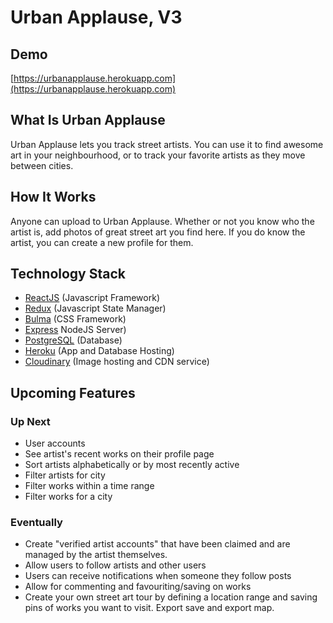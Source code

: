 # Urban Applause, V3

## Demo
[https://urbanapplause.herokuapp.com](https://urbanapplause.herokuapp.com)

## What Is Urban Applause

Urban Applause lets you track street artists. You can use it to find awesome art in your neighbourhood, or to track your favorite artists as they move between cities.

## How It Works

Anyone can upload to Urban Applause. Whether or not you know who the artist is, add photos of great street art you find here. If you do know the artist, you can create a new profile for them.

## Technology Stack
* [ReactJS](https://reactjs.org/) (Javascript Framework)
* [Redux](https://redux.js.org/) (Javascript State Manager)
* [Bulma](https://bulma.io/) (CSS Framework)
* [Express](https://expressjs.com/) NodeJS Server)
* [PostgreSQL](https://www.postgresql.org/) (Database)
* [Heroku](https://www.heroku.com/) (App and Database Hosting)
* [Cloudinary](https://cloudinary.com/) (Image hosting and CDN service)

## Upcoming Features

### Up Next
* User accounts
* See artist's recent works on their profile page
* Sort artists alphabetically or by most recently active
* Filter artists for city
* Filter works within a time range
* Filter works for a city

### Eventually

* Create "verified artist accounts" that have been claimed and are managed by the artist themselves.
* Allow users to follow artists and other users
* Users can receive notifications when someone they follow posts
* Allow for commenting and favouriting/saving on works
* Create your own street art tour by defining a location range and saving pins of works you want to visit. Export save and export map.



